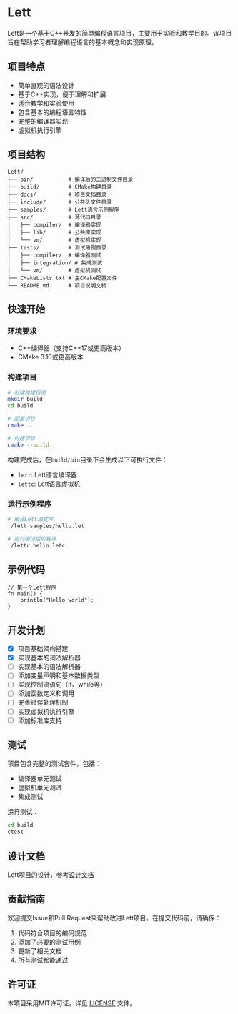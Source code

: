 # Lett

Lett是一个基于C++开发的简单编程语言项目，主要用于实验和教学目的。该项目旨在帮助学习者理解编程语言的基本概念和实现原理。

## 项目特点

- 简单直观的语法设计
- 基于C++实现，便于理解和扩展
- 适合教学和实验使用
- 包含基本的编程语言特性
- 完整的编译器实现
- 虚拟机执行引擎

## 项目结构

```
Lett/
├── bin/           # 编译后的二进制文件目录
├── build/         # CMake构建目录
├── docs/          # 项目文档目录
├── include/       # 公共头文件目录
├── samples/       # Lett语言示例程序
├── src/           # 源代码目录
│   ├── compiler/  # 编译器实现
│   ├── lib/       # 公共库实现
│   └── vm/        # 虚拟机实现
├── tests/         # 测试用例目录
│   ├── compiler/  # 编译器测试
│   ├── integration/ # 集成测试
│   └── vm/        # 虚拟机测试
├── CMakeLists.txt # 主CMake配置文件
└── README.md      # 项目说明文档
```

## 快速开始

### 环境要求

- C++编译器（支持C++17或更高版本）
- CMake 3.10或更高版本

### 构建项目

```bash
# 创建构建目录
mkdir build
cd build

# 配置项目
cmake ..

# 构建项目
cmake --build .
```

构建完成后，在`build/bin`目录下会生成以下可执行文件：
- `lett`: Lett语言编译器
- `lettc`: Lett语言虚拟机

### 运行示例程序

```bash
# 编译Lett源文件
./lett samples/hello.let

# 运行编译后的程序
./lettc hello.letc
```

## 示例代码

```lett
// 第一个Lett程序
fn main() {
    println("Hello world");
}
```

## 开发计划

- [x] 项目基础架构搭建
- [x] 实现基本的词法解析器
- [ ] 实现基本的语法解析器
- [ ] 添加变量声明和基本数据类型
- [ ] 实现控制流语句（if、while等）
- [ ] 添加函数定义和调用
- [ ] 完善错误处理机制
- [ ] 实现虚拟机执行引擎
- [ ] 添加标准库支持

## 测试

项目包含完整的测试套件，包括：
- 编译器单元测试
- 虚拟机单元测试
- 集成测试

运行测试：
```bash
cd build
ctest
```

## 设计文档

Lett项目的设计，参考[设计文档](docs/design.md)

## 贡献指南

欢迎提交Issue和Pull Request来帮助改进Lett项目。在提交代码前，请确保：

1. 代码符合项目的编码规范
2. 添加了必要的测试用例
3. 更新了相关文档
4. 所有测试都能通过

## 许可证

本项目采用MIT许可证。详见 [LICENSE](LICENSE) 文件。 